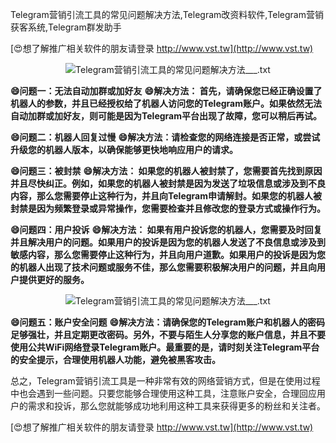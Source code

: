 Telegram营销引流工具的常见问题解决方法,Telegram改资料软件,Telegram营销获客系统,Telegram群发助手

[😍想了解推广相关软件的朋友请登录 http://www.vst.tw](http://www.vst.tw)

 <center><img src="https://vst.tw/MP4/tuiguang/png/4.png" alt="Telegram营销引流工具的常见问题解决方法___.txt"></center>

**😄问题一：无法自动加群或加好友**
**😄解决方法： 首先，请确保您已经正确设置了机器人的参数，并且已经授权给了机器人访问您的Telegram账户。如果依然无法自动加群或加好友，则可能是因为Telegram平台出现了故障，您可以稍后再试。**

**😄问题二：机器人回复过慢**
**😄解决方法：请检查您的网络连接是否正常，或尝试升级您的机器人版本，以确保能够更快地响应用户的请求。**

**😄问题三：被封禁**
**😄解决方法： 如果您的机器人被封禁了，您需要首先找到原因并且尽快纠正。例如，如果您的机器人被封禁是因为发送了垃圾信息或涉及到不良内容，那么您需要停止这种行为，并且向Telegram申请解封。如果您的机器人被封禁是因为频繁登录或异常操作，您需要检查并且修改您的登录方式或操作行为。**

**😄问题四：用户投诉**
**😄解决方法： 如果有用户投诉您的机器人，您需要及时回复并且解决用户的问题。如果用户的投诉是因为您的机器人发送了不良信息或涉及到敏感内容，那么您需要停止这种行为，并且向用户道歉。如果用户的投诉是因为您的机器人出现了技术问题或服务不佳，那么您需要积极解决用户的问题，并且向用户提供更好的服务。**

 <center><img src="https://vst.tw/MP4/tuiguang/png/7.png" alt="Telegram营销引流工具的常见问题解决方法___.txt"></center>

**😄问题五：账户安全问题**
**😄解决方法：请确保您的Telegram账户和机器人的密码足够强壮，并且定期更改密码。另外，不要与陌生人分享您的账户信息，并且不要使用公共WiFi网络登录Telegram账户。最重要的是，请时刻关注Telegram平台的安全提示，合理使用机器人功能，避免被黑客攻击。**

总之，Telegram营销引流工具是一种非常有效的网络营销方式，但是在使用过程中也会遇到一些问题。只要您能够合理使用这种工具，注意账户安全，合理回应用户的需求和投诉，那么您就能够成功地利用这种工具来获得更多的粉丝和关注者。

[😍想了解推广相关软件的朋友请登录 http://www.vst.tw](http://www.vst.tw)



